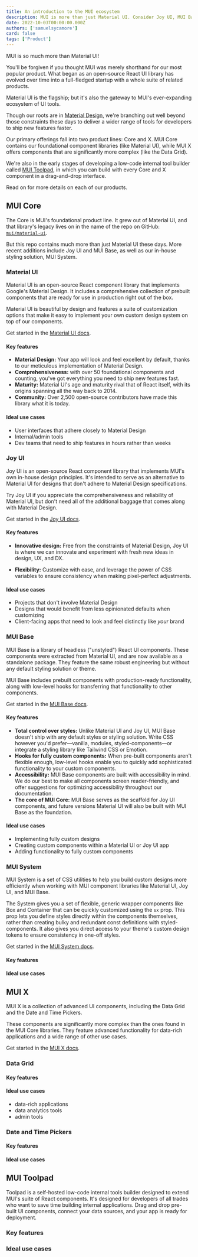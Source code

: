 ```yaml
---
title: An introduction to the MUI ecosystem
description: MUI is more than just Material UI. Consider Joy UI, MUI Base, MUI X, and Toolpad for your next project.
date: 2022-10-03T00:00:00.000Z
authors: ['samuelsycamore']
card: false
tags: ['Product']
---
```


MUI is so much more than Material UI!

You'll be forgiven if you thought MUI was merely shorthand for our most popular product.
What began as an open-source React UI library has evolved over time into a full-fledged startup with a whole suite of related products.

Material UI is the flagship; but it's also the gateway to MUI's ever-expanding ecosystem of UI tools.

Though our roots are in [Material Design](https://material.io/), we're branching out well beyond those constraints these days to deliver a wider range of tools for developers to ship new features faster.

Our primary offerings fall into two product lines: Core and X.
MUI Core contains our foundational component libraries (like Material UI), while MUI X offers components that are significantly more complex (like the Data Grid).

We're also in the early stages of developing a low-code internal tool builder called [MUI Toolpad](https://mui.com/toolpad/), in which you can build with every Core and X component in a drag-and-drop interface.

Read on for more details on each of our products.

## MUI Core

The Core is MUI's foundational product line.
It grew out of Material UI, and that library's legacy lives on in the name of the repo on GitHub: [`mui/material-ui`](https://github.com/mui/material-ui).

But this repo contains much more than just Material UI these days.
More recent additions include Joy UI and MUI Base, as well as our in-house styling solution, MUI System.

### Material UI

Material UI is an open-source React component library that implements Google's Material Design.
It includes a comprehensive collection of prebuilt components that are ready for use in production right out of the box.

Material UI is beautiful by design and features a suite of customization options that make it easy to implement your own custom design system on top of our components.

Get started in the [Material UI docs](/material-ui/getting-started/overview/).

#### Key features

- **Material Design:** Your app will look and feel excellent by default, thanks to our meticulous implementation of Material Design.
- **Comprehensiveness:** with over 50 foundational components and counting, you've got everything you need to ship new features fast.
- **Maturity:** Material UI's age and maturity rival that of React itself, with its origins spanning all the way back to 2014.
- **Community:** Over 2,500 open-source contributors have made this library what it is today.

#### Ideal use cases

- User interfaces that adhere closely to Material Design
- Internal/admin tools
- Dev teams that need to ship features in hours rather than weeks

### Joy UI

Joy UI is an open-source React component library that implements MUI's own in-house design principles.
It's intended to serve as an alternative to Material UI for designs that don't adhere to Material Design specifications.

Try Joy UI if you appreciate the comprehensiveness and reliability of Material UI, but don't need all of the additional baggage that comes along with Material Design.

Get started in the [Joy UI docs](/joy-ui/getting-started/overview/).

#### Key features

- **Innovative design:** Free from the constraints of Material Design, Joy UI is where we can innovate and experiment with fresh new ideas in design, UX, and DX.

- **Flexibility:** Customize with ease, and leverage the power of CSS variables to ensure consistency when making pixel-perfect adjustments.

#### Ideal use cases

- Projects that don't involve Material Design
- Designs that would benefit from less opinionated defaults when customizing
- Client-facing apps that need to look and feel distinctly like _your_ brand

### MUI Base

MUI Base is a library of headless ("unstyled") React UI components.
These components were extracted from Material UI, and are now available as a standalone package.
They feature the same robust engineering but without any default styling solution or theme.

MUI Base includes prebuilt components with production-ready functionality, along with low-level hooks for transferring that functionality to other components.

Get started in the [MUI Base docs](/base/getting-started/overview/).

#### Key features

- **Total control over styles:** Unlike Material UI and Joy UI, MUI Base doesn't ship with any default styles or styling solution.
  Write CSS however you'd prefer—vanilla, modules, styled-components—or integrate a styling library like Tailwind CSS or Emotion.
- **Hooks for fully custom components:** When pre-built components aren't flexible enough, low-level hooks enable you to quickly add sophisticated functionality to your custom components.
- **Accessibility:** MUI Base components are built with accessibility in mind. We do our best to make all components screen reader-friendly, and offer suggestions for optimizing accessibility throughout our documentation.
- **The core of MUI Core:** MUI Base serves as the scaffold for Joy UI components, and future versions Material UI will also be built with MUI Base as the foundation.

#### Ideal use cases

- Implementing fully custom designs
- Creating custom components within a Material UI or Joy UI app
- Adding functionality to fully custom components

### MUI System

MUI System is a set of CSS utilities to help you build custom designs more efficiently when working with MUI component libraries like Material UI, Joy UI, and MUI Base.

The System gives you a set of flexible, generic wrapper components like Box and Container that can be quickly customized using the `sx` prop.
This prop lets you define styles directly within the components themselves, rather than creating bulky and redundant const definitions with styled-components.
It also gives you direct access to your theme's custom design tokens to ensure consistency in one-off styles.

Get started in the [MUI System docs](/system/getting-started/overview/).

#### Key features

#### Ideal use cases

## MUI X

MUI X is a collection of advanced UI components, including the Data Grid and the Date and Time Pickers.

These components are significantly more complex than the ones found in the MUI Core libraries.
They feature advanced functionality for data-rich applications and a wide range of other use cases.

Get started in the [MUI X docs](/x/introduction/).

### Data Grid

#### Key features

#### Ideal use cases

- data-rich applications
- data analytics tools
- admin tools

### Date and Time Pickers

#### Key features

#### Ideal use cases

## MUI Toolpad

Toolpad is a self-hosted low-code internal tools builder designed to extend MUI's suite of React components.
It's designed for developers of all trades who want to save time building internal applications.
Drag and drop pre-built UI components, connect your data sources, and your app is ready for deployment.

### Key features

### Ideal use cases
